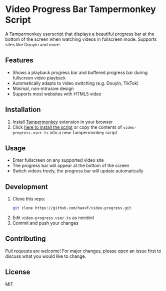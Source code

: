 # Video Progress Bar Tampermonkey Script

A Tampermonkey userscript that displays a beautiful progress bar at the bottom of the screen when watching videos in fullscreen mode. Supports sites like Douyin and more.

## Features
- Shows a playback progress bar and buffered progress bar during fullscreen video playback
- Automatically adapts to video switching (e.g. Douyin, TikTok)
- Minimal, non-intrusive design
- Supports most websites with HTML5 video

## Installation
1. Install [Tampermonkey](https://www.tampermonkey.net/) extension in your browser
2. Click [here to install the script](https://github.com/haoxf/video-progress/raw/master/video-progress.user.ts) or copy the contents of `video-progress.user.ts` into a new Tampermonkey script

## Usage
- Enter fullscreen on any supported video site
- The progress bar will appear at the bottom of the screen
- Switch videos freely, the progress bar will update automatically

## Development
1. Clone this repo:
   ```sh
   git clone https://github.com/haoxf/video-progress.git
   ```
2. Edit `video-progress.user.ts` as needed
3. Commit and push your changes

## Contributing
Pull requests are welcome! For major changes, please open an issue first to discuss what you would like to change.

## License
MIT
